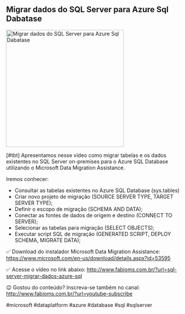 ## Migrar dados do SQL Server para Azure Sql Dabatase

<img src="https://fabioms.com.br//uploads/youtube/-VBk_bu9JnM.png" alt="Migrar dados do SQL Server para Azure Sql Dabatase" title="Azure SQL" width="320"/>

[#tbt] Apresentamos nesse vídeo como migrar tabelas e os dados existentes no SQL Server on-premises para o Azure SQL Database utilizando o Microsoft Data Migration Assistance.

Iremos conhecer:
- Consultar as tabelas existentes no Azure SQL Database (sys.tables)
- Criar novo projeto de migração (SOURCE SERVER TYPE, TARGET SERVER TYPE);
- Definir o escopo de migração (SCHEMA AND DATA);
- Conectar as fontes de dados de origem e destino (CONNECT TO SERVER);
- Selecionar as tabelas para migração (SELECT OBJECTS);
- Executar script SQL de migração (GENERATED SCRIPT, DEPLOY SCHEMA, MIGRATE DATA);

✅ Download do instalador Microsoft Data Migration Assistance:
https://www.microsoft.com/en-us/download/details.aspx?id=53595

✅ Acesse o vídeo no link abaixo:
http://www.fabioms.com.br/?url=sql-server-migrar-dados-azure-sql

😉 Gostou do conteúdo? Inscreva-se também no canal:
http://www.fabioms.com.br/?url=youtube-subscribe 

#microsoft #dataplatform #azure #database #sql #sqlserver 